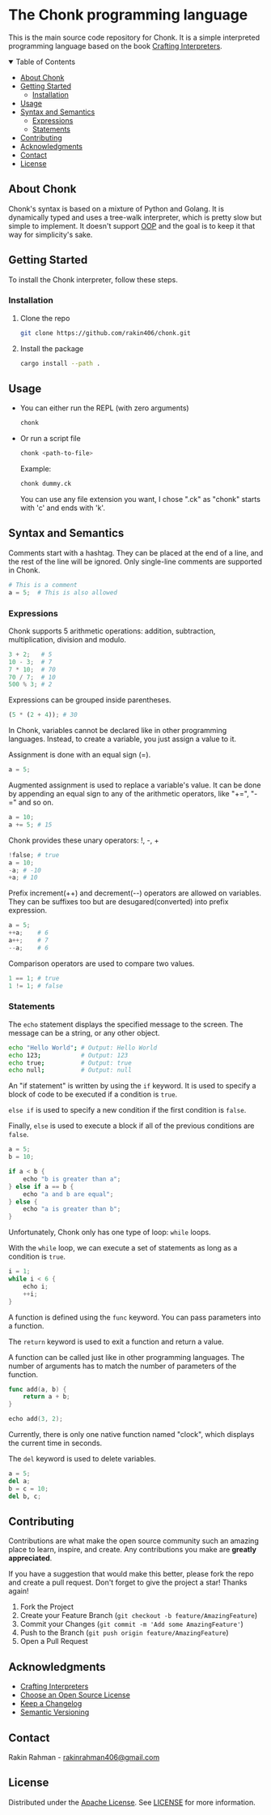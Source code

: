 # The Chonk programming language

This is the main source code repository for Chonk. It is a simple interpreted
programming language based on the book [Crafting Interpreters](https://craftinginterpreters.com/).

<details open>

<summary>Table of Contents</summary>

- [About Chonk](#about-chonk)
- [Getting Started](#getting-started)
  - [Installation](#installation)
- [Usage](#usage)
- [Syntax and Semantics](#syntax-and-semantics)
  - [Expressions](#expressions)
  - [Statements](#statements)
- [Contributing](#contributing)
- [Acknowledgments](#acknowledgments)
- [Contact](#contact)
- [License](#license)

</details>

## About Chonk

Chonk's syntax is based on a mixture of Python and Golang. It is dynamically
typed and uses a tree-walk interpreter, which is pretty slow but simple to implement.
It doesn't support [OOP](https://en.wikipedia.org/wiki/Object-oriented_programming)
and the goal is to keep it that way for simplicity's sake.

## Getting Started

To install the Chonk interpreter, follow these steps.

### Installation

1. Clone the repo
   ```sh
   git clone https://github.com/rakin406/chonk.git
   ```

2. Install the package
   ```sh
   cargo install --path .
   ```

## Usage

* You can either run the REPL (with zero arguments)
  ```sh
  chonk
  ```

* Or run a script file
  ```sh
  chonk <path-to-file>
  ```

  Example:
  ```sh
  chonk dummy.ck
  ```

  You can use any file extension you want, I chose ".ck" as "chonk" starts with
  'c' and ends with 'k'.

## Syntax and Semantics

Comments start with a hashtag. They can be placed at the end of a line, and the
rest of the line will be ignored. Only single-line comments are supported in
Chonk.
```py
# This is a comment
a = 5;  # This is also allowed
```

### Expressions

Chonk supports 5 arithmetic operations: addition, subtraction, multiplication,
division and modulo.
```py
3 + 2;   # 5
10 - 3;  # 7
7 * 10;  # 70
70 / 7;  # 10
500 % 3; # 2
```

Expressions can be grouped inside parentheses.
```py
(5 * (2 + 4)); # 30
```

In Chonk, variables cannot be declared like in other programming languages.
Instead, to create a variable, you just assign a value to it.

Assignment is done with an equal sign (=).

```py
a = 5;
```

Augmented assignment is used to replace a variable's value. It can be done by
appending an equal sign to any of the arithmetic operators, like "+=", "-=" and
so on.
```py
a = 10;
a += 5; # 15
```

Chonk provides these unary operators: !, -, +
```py
!false; # true
a = 10;
-a; # -10
+a; # 10
```

Prefix increment(++) and decrement(--) operators are allowed on variables. They
can be suffixes too but are desugared(converted) into prefix expression.
```py
a = 5;
++a;    # 6
a++;    # 7
--a;    # 6
```

Comparison operators are used to compare two values.
```py
1 == 1; # true
1 != 1; # false
```

### Statements

The `echo` statement displays the specified message to the screen. The message
can be a string, or any other object.
```sh
echo "Hello World"; # Output: Hello World
echo 123;           # Output: 123
echo true;          # Output: true
echo null;          # Output: null
```

An "if statement" is written by using the `if` keyword. It is used to specify a
block of code to be executed if a condition is `true`.

`else if` is used to specify a new condition if the first condition is `false`.

Finally, `else` is used to execute a block if all of the previous conditions are
`false`.

```go
a = 5;
b = 10;

if a < b {
    echo "b is greater than a";
} else if a == b {
    echo "a and b are equal";
} else {
    echo "a is greater than b";
}
```

Unfortunately, Chonk only has one type of loop: `while` loops.

With the `while` loop, we can execute a set of statements as long as a condition
is `true`.

```rust
i = 1;
while i < 6 {
    echo i;
    ++i;
}
```

A function is defined using the `func` keyword. You can pass parameters into a
function.

The `return` keyword is used to exit a function and return a value.

A function can be called just like in other programming languages. The number of
arguments has to match the number of parameters of the function.

```go
func add(a, b) {
    return a + b;
}

echo add(3, 2);
```
Currently, there is only one native function named "clock", which displays the
current time in seconds.

The `del` keyword is used to delete variables.
```py
a = 5;
del a;
b = c = 10;
del b, c;
```

## Contributing

Contributions are what make the open source community such an amazing place to
learn, inspire, and create. Any contributions you make are **greatly appreciated**.

If you have a suggestion that would make this better, please fork the repo and
create a pull request. Don't forget to give the project a star! Thanks again!

1. Fork the Project
2. Create your Feature Branch (`git checkout -b feature/AmazingFeature`)
3. Commit your Changes (`git commit -m 'Add some AmazingFeature'`)
4. Push to the Branch (`git push origin feature/AmazingFeature`)
5. Open a Pull Request

## Acknowledgments

* [Crafting Interpreters](https://craftinginterpreters.com/)
* [Choose an Open Source License](https://choosealicense.com)
* [Keep a Changelog](https://keepachangelog.com/en/1.0.0/)
* [Semantic Versioning](https://semver.org/spec/v2.0.0.html)

## Contact

Rakin Rahman - rakinrahman406@gmail.com

## License

Distributed under the [Apache License](https://opensource.org/license/apache-2-0/).
See [LICENSE](LICENSE) for more information.
